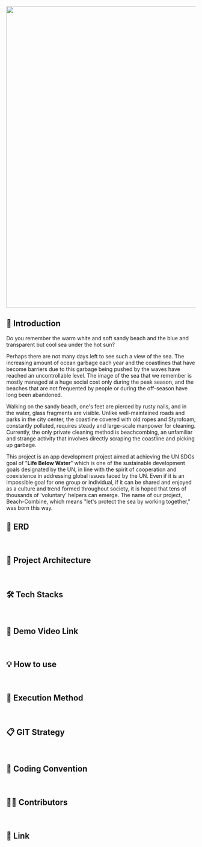 <image src='https://github.com/Beach-Combine/.github/blob/main/images/header.png?raw=true' width="800"/>
<br/>

## 📢 Introduction

Do you remember the warm white and soft sandy beach and the blue and transparent but cool sea under the hot sun?

Perhaps there are not many days left to see such a view of the sea. The increasing amount of ocean garbage each year and the coastlines that have become barriers due to this garbage being pushed by the waves have reached an uncontrollable level. The image of the sea that we remember is mostly managed at a huge social cost only during the peak season, and the beaches that are not frequented by people or during the off-season have long been abandoned.

Walking on the sandy beach, one's feet are pierced by rusty nails, and in the water, glass fragments are visible. Unlike well-maintained roads and parks in the city center, the coastline covered with old ropes and Styrofoam, constantly polluted, requires steady and large-scale manpower for cleaning. Currently, the only private cleaning method is beachcombing, an unfamiliar and strange activity that involves directly scraping the coastline and picking up garbage.

This project is an app development project aimed at achieving the UN SDGs goal of "**Life Below Water**" which is one of the sustainable development goals designated by the UN, in line with the spirit of cooperation and coexistence in addressing global issues faced by the UN. Even if it is an impossible goal for one group or individual, if it can be shared and enjoyed as a culture and trend formed throughout society, it is hoped that tens of thousands of 'voluntary' helpers can emerge. The name of our project, Beach-Combine, which means "let's protect the sea by working together," was born this way.
<br/>

## 📄 ERD

<br/>

## 📐 Project Architecture

<br/>

## 🛠 Tech Stacks

<br/>

## 📼 Demo Video Link

<br/>

## 💡 How to use

<br/>

## 📲 Execution Method

<br/>

## 📋 GIT Strategy

<br/>

## 📑 Coding Convention

<br/>

## 👩‍💻 Contributors

<br/>

## 📎 Link

<br/>
